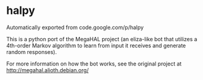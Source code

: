 # halpy
Automatically exported from code.google.com/p/halpy

This is a python port of the MegaHAL project (an eliza-like bot that utilizes a 4th-order Markov algorithm to learn from input it receives and generate random responses).

For more information on how the bot works, see the original project at http://megahal.alioth.debian.org/ 
